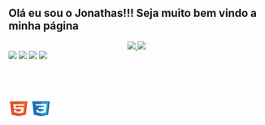## Olá eu sou o Jonathas!!! Seja muito bem vindo a minha página
<div align="center">
  <a href="https://github.com/bigJhow88">
  <img height="180em" src="https://github-readme-stats.vercel.app/api?username=bigJhow88&show_icons=true&theme=dark&include_all_commits=true&count_private=true"/>
   <img height="180em" src="https://github-readme-stats.vercel.app/api/top-langs/?username=bigJhow88&layout=compact&langs_count=7&theme=dark"/>
   </div>
  <a href="https://www.instagram.com/big_jhow_Jonathas/" target="_blank"><img src="https://img.shields.io/badge/-Instagram-%23E4405F?style=for-the-badge&logo=instagram&logoColor=white" target="_blank"></a>
  <a href = "mailto:jhow.and@gmail.com"><img src="https://img.shields.io/badge/-Gmail-%23333?style=for-the-badge&logo=gmail&logoColor=white" target="_blank"></a>
  <a href="https://www.linkedin.com/in/jonathas-silva88-751189127/" target="_blank"><img src="https://img.shields.io/badge/-LinkedIn-%230077B5?style=for-the-badge&logo=linkedin&logoColor=white" target="_blank"></a> 
 <a href="https://app.slack.com/client/T03BTRJ55S5/C03BTRQ67CZ/user_profile/U03BF7FCGE6" target="_blank"><img src= "https://img.shields.io/badge/Slack-4A154B?style=for-the-badge&logo=slack&logoColor=white" target="_blank"></a> 
   </div>
   
   ##
  <div style="display: inline_block"><br>
<br><br><img align="center" alt="bigJhow-HTML" height="30" width="40" src="https://raw.githubusercontent.com/devicons/devicon/master/icons/html5/html5-original.svg">
  <img align="center" alt="bigJhow-CSS" height="30" width="40" src="https://raw.githubusercontent.com/devicons/devicon/master/icons/css3/css3-original.svg">
      </div>
